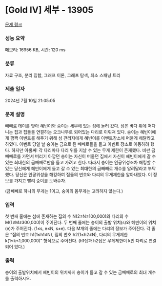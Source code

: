 # [Gold IV] 세부 - 13905 

[문제 링크](https://www.acmicpc.net/problem/13905) 

### 성능 요약

메모리: 16956 KB, 시간: 120 ms

### 분류

자료 구조, 분리 집합, 그래프 이론, 그래프 탐색, 최소 스패닝 트리

### 제출 일자

2024년 7월 10일 21:05:05

### 문제 설명

<p>빼빼로 데이를 맞아 혜빈이와 숭이는 세부에 있는 섬에 놀러 갔다. 섬은 바다 위에 떠다니는 집과 집들을 연결하는 오크나무로 되어있는 다리로 이뤄져 있다. 숭이는 혜빈이에게 깜짝 이벤트를 해주기 위해 섬 관리자에게 혜빈이를 이벤트장소에 머물게 해달라고 하였다. 이벤트 당일 날 숭이는 금으로 된 빼빼로들을 들고 이벤트 장소로 이동하려 했다. 하지만 아뿔싸! 각 다리마다 다리 위를 지날 수 있는 무게 제한이 존재했다. 비싼 금빼빼로를 가면서 버리기 아깝던 숭이는 자신이 머물던 집에서 자신이 혜빈이에게 갈 수 있는 최대한의 금빼빼로만을 들고 가려고 한다. 따라서 숭이는 인공위성조차 해킹할 수 있는 당신에게 혜빈이에게 들고 갈 수 있는 최대한의 금빼빼로 개수를 알려달라고 부탁했다. 당신은 인공위성을 해킹하여 집들의 번호와 다리의 무게제한을 알아내었다. 이 정보를 가지고 빨리 숭이를 도와주자.</p>

<p>(금빼빼로 하나의 무게는 1이고, 숭이의 몸무게는 고려하지 않는다.)</p>

### 입력 

 <p>첫 번째 줄에는 섬에 존재하는 집의 수 N(2≤N≤100,000)와 다리의 수 M(1≤M≤300,000)이 주어진다. 두 번째 줄에는 숭이의 출발 위치(s)와 혜빈이의 위치(e)가 주어진다. (1≤s, e≤N, s≠e). 다음 M개의 줄에는 다리의 정보가 주어진다. 각 줄은 “집의 번호 h1(1≤h1≤N), 집의 번호 h2(1≤h2≤N), 다리의 무게제한 k(1≤k≤1,000,000)” 형식으로 주어진다. (h1집과 h2집은 무게제한이 k인 다리로 연결되어 있다.)</p>

### 출력 

 <p>숭이의 출발위치에서 혜빈이의 위치까지 숭이가 들고 갈 수 있는 금빼빼로의 최대 개수를 출력하시오.</p>

